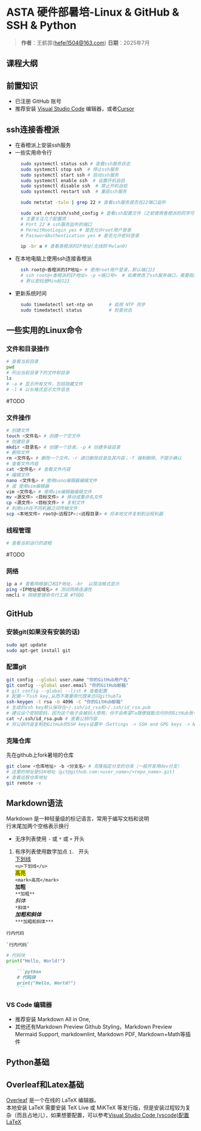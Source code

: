 # ASTA 硬件部暑培-Linux & GitHub & SSH & Python

> **作者**：王鹤霏(hefei1504@163.com)
> **日期**：2025年7月

## 课程大纲

## 前置知识
- 已注册 GitHub 账号
- 推荐安装 [Visual Studio Code](https://code.visualstudio.com/) 编辑器，或者[Cursor](https://www.cursor.com/)


## ssh连接香橙派

- 在香橙派上安装ssh服务
- 一些实用命令行
  ```bash
    sudo systemctl status ssh # 查看ssh服务状态
    sudo systemctl stop ssh  # 停止ssh服务
    sudo systemctl start ssh # 启动ssh服务
    sudo systemctl enable ssh  # 设置开机自启
    sudo systemctl disable ssh  # 禁止开机自启
    sudo systemctl restart ssh  # 重启ssh服务

    sudo netstat -tuln | grep 22 # 查看ssh服务是否在22端口监听

    sudo cat /etc/ssh/sshd_config # 查看ssh配置文件（之前使用香橙派的同学可能更改过配置）
    # 主要关注几个配置项：
    # Port 22 # ssh服务监听的端口
    # PermitRootLogin yes # 是否允许root用户登录
    # PasswordAuthentication yes # 是否允许密码登录

    ip -br a # 查看香橙派的IP地址(无线网卡wlan0)
  ```
- 在本地电脑上使用ssh连接香橙派
  ```bash
    ssh root@<香橙派的IP地址> # 使用root用户登录，默认端口22
    # ssh root@<香橙派的IP地址> -p <端口号>  # 如果修改了ssh服务端口，需要指定端口号
    # 默认密码是Mind@123
  ```
- 更新系统时间
  ```bash
    sudo timedatectl set-ntp on      # 启用 NTP 同步
    sudo timedatectl status          # 检查状态
  ```

## 一些实用的Linux命令

### 文件和目录操作
```bash
# 查看当前目录
pwd
# 列出当前目录下的文件和目录
ls 
# -a # 显示所有文件，包括隐藏文件
# -l # 以长格式显示文件信息
```
#TODO

### 文件操作
```bash
# 创建文件
touch <文件名> # 创建一个空文件
# 创建目录
mkdir <目录名> # 创建一个目录。-p # 创建多级目录
# 删除文件
rm <文件名> # 删除一个文件。-r 递归删除目录及其内容；-f 强制删除，不提示确认
# 查看文件内容
cat <文件名> # 查看文件内容
# 编辑文件
nano <文件名> # 使用nano编辑器编辑文件
# 或 使用vim编辑器
vim <文件名> # 使用vim编辑器编辑文件
mv <源文件> <目标文件> # 移动或重命名文件
cp <源文件> <目标文件> # 复制文件
# 利用ssh在不同机器之间传输文件
scp <本地文件> root@<远程IP>:<远程目录> # 将本地文件复制到远程机器
```

### 线程管理
```bash
# 查看当前运行的进程
```
#TODO

### 网络
```bash
ip a # 查看网络接口和IP地址。-br  以简洁格式显示
ping <IP地址或域名> # 测试网络连通性
nmcli # 网络管理命令行工具 #TODO
```



## GitHub

### 安装git(如果没有安装的话)
```bash
sudo apt update
sudo apt-get install git
```
### 配置git
```bash
git config --global user.name "你的GitHub用户名"
git config --global user.email "你的GitHub邮箱"
# git config --global --list # 查看配置
# 配置一下ssh key,从而不需要用代理来访问githubTa
ssh-keygen -t rsa -b 4096 -C "你的GitHub邮箱"
# 生成的ssh key默认保存在~/.ssh/id_rsa和~/.ssh/id_rsa.pub
# 建议设个密钥密码，因为这个板子会被别人使用，你不会希望Ta随便就能访问你的GitHub账号
cat ~/.ssh/id_rsa.pub # 查看公钥内容
# 将公钥内容复制到GitHub的SSH keys设置中（Settings -> SSH and GPG keys -> New SSH key）
```
### 克隆仓库
先在github上fork暑培的仓库
```bash
git clone <仓库地址> -b <分支名> # 克隆指定分支的仓库（一般开发用dev分支）
# 这里的地址是SSH地址（git@github.com:<user_name>/<repo_name>.git)
# 查看远程仓库地址
git remote -v
```

## Markdown语法
Markdown 是一种轻量级的标记语言，常用于编写文档和说明  
行末尾加两个空格表示换行
- 无序列表使用 `-` 或 `*` 或 `+` 开头
1. 有序列表使用数字加点 `1. ` 开头  
<u>下划线</u>  
`<u>下划线</u>`  
<mark>高亮</mark>  
`<mark>高亮</mark>`  
**加粗**  
`**加粗**`  
*斜体*  
`*斜体*`  
***加粗和斜体***    
`***加粗和斜体***`  

`行内代码`   
```
`行内代码`
```
```python
# 代码块
print("Hello, World!")
```
```markdown
    ```python
    # 代码块
    print("Hello, World!")
    ```
```

### VS Code 编辑器
- 推荐安装 Markdown All in One, 
- 其他还有Markdown Preview Github Styling，Markdown Preview Mermaid Support, markdownlint, Markdown PDF, Markdown+Math等插件

## Python基础


## Overleaf和Latex基础
[Overleaf](https://www.overleaf.com/) 是一个在线的 LaTeX 编辑器。  
本地安装 LaTeX 需要安装 TeX Live 或 MiKTeX 等发行版，但是安装过程较为复杂（而且占地儿），如果想要配置，可以参考[Visual Studio Code (vscode)配置LaTeX](https://zhuanlan.zhihu.com/p/166523064)
